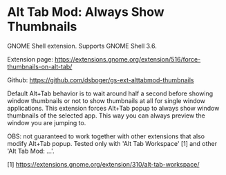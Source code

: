 Alt Tab Mod: Always Show Thumbnails
===================================

GNOME Shell extension. Supports GNOME Shell 3.6.

Extension page: https://extensions.gnome.org/extension/516/force-thumbnails-on-alt-tab/

Github: https://github.com/dsboger/gs-ext-alttabmod-thumbnails

Default Alt+Tab behavior is to wait around half a second before showing window thumbnails or not to show thumbnails at all for single window applications. This extension forces Alt+Tab popup to always show window thumbnails of the selected app. This way you can always preview the window you are jumping to.

OBS: not guaranteed to work together with other extensions that also modify Alt+Tab popup. Tested only with 'Alt Tab Workspace' [1] and other 'Alt Tab Mod: ...'.

[1] https://extensions.gnome.org/extension/310/alt-tab-workspace/
